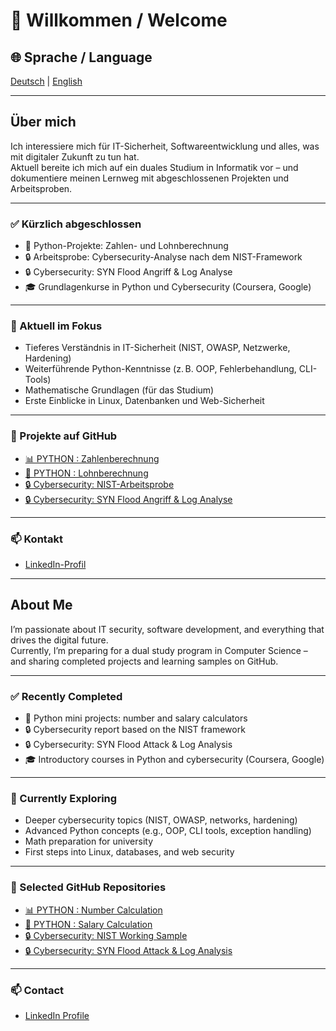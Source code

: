 # 👋 Willkommen / Welcome

## 🌐 Sprache / Language  
[Deutsch](#-über-mich) | [English](#-about-me)

---

## Über mich

Ich interessiere mich für IT-Sicherheit, Softwareentwicklung und alles, was mit digitaler Zukunft zu tun hat.  
Aktuell bereite ich mich auf ein duales Studium in Informatik vor – und dokumentiere meinen Lernweg mit abgeschlossenen Projekten und Arbeitsproben.

---

### ✅ Kürzlich abgeschlossen

- 🧮 Python-Projekte: Zahlen- und Lohnberechnung
- 🔒 Arbeitsprobe: Cybersecurity-Analyse nach dem NIST-Framework
- 🔒 Cybersecurity: SYN Flood Angriff & Log Analyse
- 🎓 Grundlagenkurse in Python und Cybersecurity (Coursera, Google)

---

### 🌱 Aktuell im Fokus

- Tieferes Verständnis in IT-Sicherheit (NIST, OWASP, Netzwerke, Hardening)
- Weiterführende Python-Kenntnisse (z. B. OOP, Fehlerbehandlung, CLI-Tools)
- Mathematische Grundlagen (für das Studium)
- Erste Einblicke in Linux, Datenbanken und Web-Sicherheit

---

### 📁 Projekte auf GitHub

- [📊 PYTHON : Zahlenberechnung](https://github.com/mauricezilian/zahlenberechnung)
- [💼 PYTHON : Lohnberechnung](https://github.com/mauricezilian/lohnberechnung)
- [🔒 Cybersecurity: NIST-Arbeitsprobe](https://github.com/mauricezilian/Arbeitsprobe_Cybersecurity_NIST)
- [🔒 Cybersecurity: SYN Flood Angriff & Log Analyse](https://github.com/mauricezilian/Cybersecurity__Syn-Flood-Attack-Log-Analysis)
---

### 📫 Kontakt

- [LinkedIn-Profil](https://linkedin.com/in/mauricezilian)

---

## About Me

I’m passionate about IT security, software development, and everything that drives the digital future.  
Currently, I’m preparing for a dual study program in Computer Science – and sharing completed projects and learning samples on GitHub.

---

### ✅ Recently Completed

- 🧮 Python mini projects: number and salary calculators
- 🔒 Cybersecurity report based on the NIST framework
- 🔒 Cybersecurity: SYN Flood Attack & Log Analysis
- 🎓 Introductory courses in Python and cybersecurity (Coursera, Google)

---

### 🌱 Currently Exploring

- Deeper cybersecurity topics (NIST, OWASP, networks, hardening)
- Advanced Python concepts (e.g., OOP, CLI tools, exception handling)
- Math preparation for university
- First steps into Linux, databases, and web security

---

### 📁 Selected GitHub Repositories

- [📊 PYTHON : Number Calculation](https://github.com/mauricezilian/zahlenberechnung)
- [💼 PYTHON : Salary Calculation](https://github.com/mauricezilian/lohnberechnung)
- [🔒 Cybersecurity: NIST Working Sample](https://github.com/mauricezilian/Arbeitsprobe_Cybersecurity_NIST)
- [🔒 Cybersecurity: SYN Flood Attack & Log Analysis](https://github.com/mauricezilian/Cybersecurity__Syn-Flood-Attack-Log-Analysis)

---

### 📫 Contact

- [LinkedIn Profile](https://linkedin.com/in/mauricezilian)
